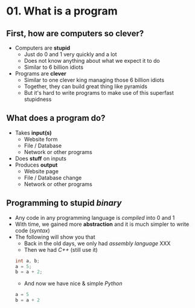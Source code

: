 # 01. What is a program

## First, how are computers so clever?
- Computers are **stupid**
  - Just do 0 and 1 very quickly and a lot
  - Does not know anything about what we expect it to do
  - Similar to 6 billion idiots
- Programs are **clever**
  - Similar to one clever king managing those 6 billion idiots
  - Together, they can build great thing like pyramids
  - But it's hard to write programs to make use of this superfast stupidness
  
## What does a program do?
- Takes **input(s)**
  - Website form
  - File / Database
  - Network or other programs
- Does **stuff** on inputs
- Produces **output**
  - Website page
  - File / Database change
  - Network or other programs

## Programming to stupid *binary*
- Any code in any programming language is *compiled* into 0 and 1
- With time, we gained more **abstraction** and it is much simpler to write code (*syntax*)
- The following will show you that
  - Back in the old days, we only had *assembly language*
  XXX
  - Then we had *C++* (still use it)
  ```c++
  int a, b;
  a = 5;
  b = a + 2;
  ```
  - And now we have nice & simple *Python*
  ```python
  a = 5
  b = a + 2
  ```
  
